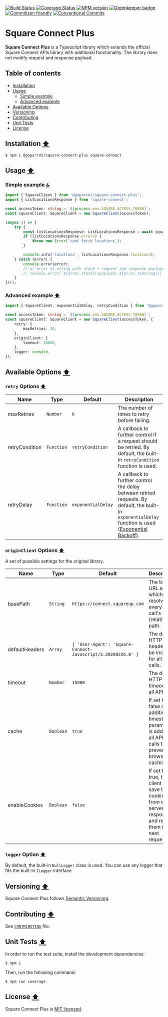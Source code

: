 [![Build Status](https://github.com/goparrot/square-connect-plus/workflows/CI/badge.svg?branch=master)](https://github.com/goparrot/square-connect-plus/actions?query=branch%3Amaster+event%3Apush+workflow%3ACI)
[![Coverage Status](https://coveralls.io/repos/github/goparrot/square-connect-plus/badge.svg?branch=master)](https://coveralls.io/github/goparrot/square-connect-plus?branch=master)
[![NPM version](https://img.shields.io/npm/v/@goparrot/square-connect-plus)](https://www.npmjs.com/package/@goparrot/square-connect-plus)
[![Greenkeeper badge](https://badges.greenkeeper.io/goparrot/square-connect-plus.svg)](https://greenkeeper.io/)
[![Commitizen friendly](https://img.shields.io/badge/commitizen-friendly-brightgreen.svg)](http://commitizen.github.io/cz-cli/) 
[![Conventional Commits](https://img.shields.io/badge/Conventional%20Commits-1.0.0-yellow.svg)](https://conventionalcommits.org)

# Square Connect Plus

**Square Connect Plus** is a Typescript library which extends the official Square Connect APIs library with additional functionality.
The library does not modify request and response payload.

## Table of contents

* [Installation](#installation-arrow_up)
* [Usage](#usage-arrow_up)
  * [Simple example](#simple-example)
  * [Advanced example](#advanced-example-arrow_up)
* [Available Options](#available-options-arrow_up)
* [Versioning](#versioning-arrow_up)
* [Contributing](#contributing-arrow_up)
* [Unit Tests](#unit-tests-arrow_up)
* [License](#license-arrow_up)

## Installation [:arrow_up:](#table-of-contents)

    $ npm i @goparrot/square-connect-plus square-connect

## Usage [:arrow_up:](#table-of-contents)

### Simple example [🔝](#table-of-contents)

```typescript
import { SquareClient } from '@goparrot/square-connect-plus'; 
import { ListLocationsResponse } from 'square-connect';

const accessToken: string = `${process.env.SQUARE_ACCESS_TOKEN}`;
const squareClient: SquareClient = new SquareClient(accessToken);

(async () => {
    try {
        const listLocationsResponse: ListLocationsResponse = await squareClient.getLocationsApi().listLocations();
        if (listLocationsResponse.errors) {
            throw new Error(`cant fetch locations`);
        }

        console.info('locations', listLocationsResponse.locations);
    } catch (error) {
        console.error(error);
        // or error as string with stack + request and response payload
        // console.error(`${error.stack}\npayload: ${error.toString()}`);
    }
})();
```

### Advanced example [:arrow_up:](#table-of-contents)

```typescript
import { SquareClient, exponentialDelay, retryCondition } from '@goparrot/square-connect-plus'; 

const accessToken: string = `${process.env.SQUARE_ACCESS_TOKEN}`;
const squareClient: SquareClient = new SquareClient(accessToken, {
    retry: {
        maxRetries: 10, 
    },
    originClient: {
        timeout: 10000,
    },
    logger: console,
});
```

## Available Options [:arrow_up:](#table-of-contents)

### `retry` Options [:arrow_up:](#table-of-contents)

| Name           | Type       | Default            | Description                                                                                                                                                                                                                                 |
| -------------- | ---------- | ------------------ | ------------------------------------------------------------------------------------------------------------------------------------------------------------------------------------------------------------------------------------------- |
| maxRetries     | `Number`   | `6`                | The number of times to retry before failing.                                                                                                                                                                                                |
| retryCondition | `Function` | `retryCondition`   | A callback to further control if a request should be retried. By default, the built-in `retryCondition` function is used.                                                                                                                   |
| retryDelay     | `Function` | `exponentialDelay` | A callback to further control the delay between retried requests. By default, the built-in `exponentialDelay` function is used ([Exponential Backoff](https://developers.google.com/analytics/devguides/reporting/core/v3/errors#backoff)). |

### `originClient` Options [:arrow_up:](#table-of-contents)

A set of possible settings for the original library. 

| Name           | Type      | Default                                                      | Description                                                                                                      |
| -------------- | --------- | ------------------------------------------------------------ | ---------------------------------------------------------------------------------------------------------------- |
| basePath       | `String`  | `https://connect.squareup.com`                               | The base URL against which to resolve every API call's (relative) path.                                          |
| defaultHeaders | `Array`   | `{ 'User-Agent': 'Square-Connect-Javascript/3.20200226.0' }` | The default HTTP headers to be included for all API calls.                                                       |
| timeout        | `Number`  | `15000`                                                      | The default HTTP timeout for all API calls.                                                                      |
| cache          | `Boolean` | `true`                                                       | If set to false an additional timestamp parameter is added to all API GET calls to prevent browser caching.      |
| enableCookies  | `Boolean` | `false`                                                      | If set to true, the client will save the cookies from each server response, and return them in the next request. |

### `logger` Option [:arrow_up:](#table-of-contents)

By default, the built-in `NullLogger` class is used.
You can use any logger that fits the built-in `ILogger` interface

## Versioning [:arrow_up:](#table-of-contents)

Square Connect Plus follows [Semantic Versioning](http://semver.org/).

## Contributing [:arrow_up:](#table-of-contents)

See [`CONTRIBUTING`](https://github.com/goparrot/square-connect-plus/blob/master/CONTRIBUTING.md#contributing) file.

## Unit Tests [:arrow_up:](#table-of-contents)

In order to run the test suite, install the development dependencies:

    $ npm i

Then, run the following command:

    $ npm run coverage

## License [:arrow_up:](#table-of-contents)

Square Connect Plus is [MIT licensed](LICENSE).
